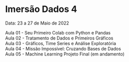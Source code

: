 # Imersão Dados 4

Data: 23 a 27 de Maio de 2022

Aula 01 - Seu Primeiro Colab com Python e Pandas<br>
Aula 02 - Tratamento de Dados e Primeiros Gráficos<br>
Aula 03 - Gráficos, Time Series e Análise Exploratória<br>
Aula 04 - Missão Impossível: Cruzando Bases de Dados<br>
Aula 05 - Machine Learning
Projeto Final (em andamento)
